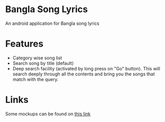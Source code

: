# Bangla Song Lyrics
An android application for Bangla song lyrics

# Features
 - Category wise song list
 - Search song by title (default)
 - Deep search facility (activated by long press on "Go"  button). This will search deeply through all the contents and bring you the songs that match with the query.


# Links
Some mockups can be found on [this link](http://imranhasanhira.github.io/bangla-song-lyrics/)
